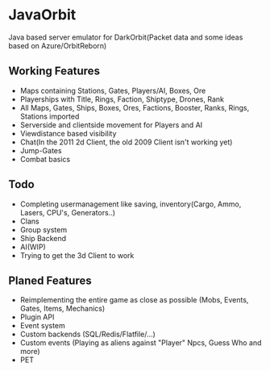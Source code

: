 # JavaOrbit
Java based server emulator for DarkOrbit(Packet data and some ideas based on Azure/OrbitReborn)

## Working Features
- Maps containing Stations, Gates, Players/AI, Boxes, Ore
- Playerships with Title, Rings, Faction, Shiptype, Drones, Rank
- All Maps, Gates, Ships, Boxes, Ores, Factions, Booster, Ranks, Rings, Stations imported
- Serverside and clientside movement for Players and AI
- Viewdistance based visibility
- Chat(In the 2011 2d Client, the old 2009 Client isn't working yet)
- Jump-Gates
- Combat basics

## Todo
- Completing usermanagement like saving, inventory(Cargo, Ammo, Lasers, CPU's, Generators..)
- Clans
- Group system
- Ship Backend
- AI(WIP)
- Trying to get the 3d Client to work

## Planed Features
- Reimplementing the entire game as close as possible (Mobs, Events, Gates, Items, Mechanics)
- Plugin API
- Event system
- Custom backends (SQL/Redis/Flatfile/...)
- Custom events (Playing as aliens against "Player" Npcs, Guess Who  and more)
- PET
